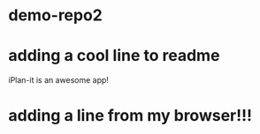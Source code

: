 # demo-repo2

# adding a cool line to readme

iPlan-it is an awesome app!

# adding a line from my browser!!!
